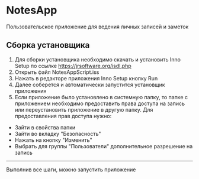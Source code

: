# NotesApp
  Пользовательское приложение для ведения личных записей и заметок
## Сборка установщика
  1) Для сборки установщика необходимо скачать и установить Inno Setup по ссылке https://jrsoftware.org/isdl.php
  2) Открыть файл NotesAppScript.iss 
  3) Нажать в редакторе приложения Inno Setup кнопку Run
  4) Далее соберется и автоматически запустится установщик приложения
  5) Если приложение было установлено в системную папку, то папке с приложением необходимо предоставить права доступа на запись или переустановить приложение в другую папку. Для предоставления прав доступа нужно:
  + Зайти в свойства папки
  + Зайти во вкладку "Безопасность"
  + Нажать на кнопку "Изменить"
  + Выбрать для группы "Пользователи" дополнительное разрешение на запись
--------------
Выполнив все шаги, можно запустить приложение
